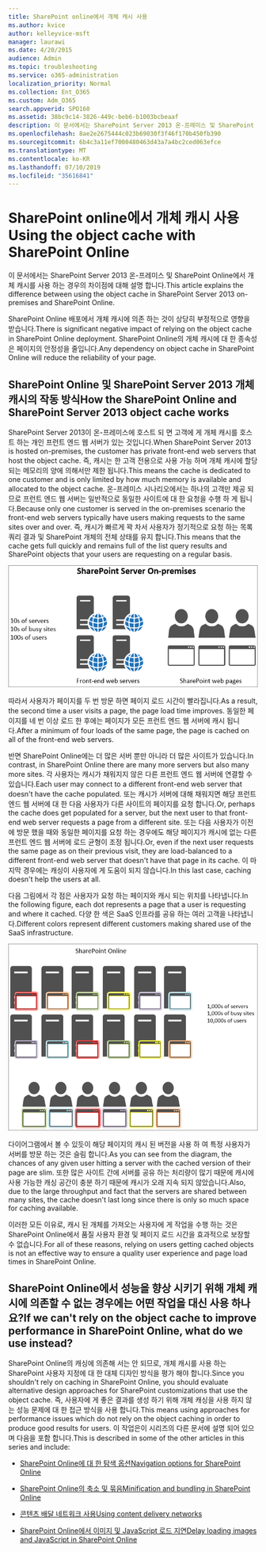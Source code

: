 ```yaml
---
title: SharePoint online에서 개체 캐시 사용
ms.author: kvice
author: kelleyvice-msft
manager: laurawi
ms.date: 4/20/2015
audience: Admin
ms.topic: troubleshooting
ms.service: o365-administration
localization_priority: Normal
ms.collection: Ent_O365
ms.custom: Adm_O365
search.appverid: SPO160
ms.assetid: 38bc9c14-3826-449c-beb6-b1003bcbeaaf
description: 이 문서에서는 SharePoint Server 2013 온-프레미스 및 SharePoint Online에서 개체 캐시를 사용 하는 경우의 차이점에 대해 설명 합니다.
ms.openlocfilehash: 8ae2e2675444c023b69030f3f46f170b450fb390
ms.sourcegitcommit: 6b4c3a11ef7000480463d43a7a4bc2ced063efce
ms.translationtype: MT
ms.contentlocale: ko-KR
ms.lasthandoff: 07/10/2019
ms.locfileid: "35616841"
---
```

# <a name="using-the-object-cache-with-sharepoint-online"></a><span data-ttu-id="28ec0-103">SharePoint online에서 개체 캐시 사용</span><span class="sxs-lookup"><span data-stu-id="28ec0-103">Using the object cache with SharePoint Online</span></span>

<span data-ttu-id="28ec0-104">이 문서에서는 SharePoint Server 2013 온-프레미스 및 SharePoint Online에서 개체 캐시를 사용 하는 경우의 차이점에 대해 설명 합니다.</span><span class="sxs-lookup"><span data-stu-id="28ec0-104">This article explains the difference between using the object cache in SharePoint Server 2013 on-premises and SharePoint Online.</span></span>
  
<span data-ttu-id="28ec0-105">SharePoint Online 배포에서 개체 캐시에 의존 하는 것이 상당히 부정적으로 영향을 받습니다.</span><span class="sxs-lookup"><span data-stu-id="28ec0-105">There is significant negative impact of relying on the object cache in SharePoint Online deployment.</span></span> <span data-ttu-id="28ec0-106">SharePoint Online의 개체 캐시에 대 한 종속성은 페이지의 안정성을 줄입니다.</span><span class="sxs-lookup"><span data-stu-id="28ec0-106">Any dependency on object cache in SharePoint Online will reduce the reliability of your page.</span></span> 
  
## <a name="how-the-sharepoint-online-and-sharepoint-server-2013-object-cache-works"></a><span data-ttu-id="28ec0-107">SharePoint Online 및 SharePoint Server 2013 개체 캐시의 작동 방식</span><span class="sxs-lookup"><span data-stu-id="28ec0-107">How the SharePoint Online and SharePoint Server 2013 object cache works</span></span>

<span data-ttu-id="28ec0-108">SharePoint Server 2013이 온-프레미스에 호스트 되 면 고객에 게 개체 캐시를 호스트 하는 개인 프런트 엔드 웹 서버가 있는 것입니다.</span><span class="sxs-lookup"><span data-stu-id="28ec0-108">When SharePoint Server 2013 is hosted on-premises, the customer has private front-end web servers that host the object cache.</span></span> <span data-ttu-id="28ec0-109">즉, 캐시는 한 고객 전용으로 사용 가능 하며 개체 캐시에 할당 되는 메모리의 양에 의해서만 제한 됩니다.</span><span class="sxs-lookup"><span data-stu-id="28ec0-109">This means the cache is dedicated to one customer and is only limited by how much memory is available and allocated to the object cache.</span></span> <span data-ttu-id="28ec0-110">온-프레미스 시나리오에서는 하나의 고객만 제공 되므로 프런트 엔드 웹 서버는 일반적으로 동일한 사이트에 대 한 요청을 수행 하 게 됩니다.</span><span class="sxs-lookup"><span data-stu-id="28ec0-110">Because only one customer is served in the on-premises scenario the front-end web servers typically have users making requests to the same sites over and over.</span></span> <span data-ttu-id="28ec0-111">즉, 캐시가 빠르게 꽉 차서 사용자가 정기적으로 요청 하는 목록 쿼리 결과 및 SharePoint 개체의 전체 상태를 유지 합니다.</span><span class="sxs-lookup"><span data-stu-id="28ec0-111">This means that the cache gets full quickly and remains full of the list query results and SharePoint objects that your users are requesting on a regular basis.</span></span>
  
![온-프레미스 프런트 엔드 웹 서버에 대한 트래픽 및 로드 표시](media/a0d38b36-4909-4abb-8d4e-4930814bb3de.png)
  
<span data-ttu-id="28ec0-113">따라서 사용자가 페이지를 두 번 방문 하면 페이지 로드 시간이 빨라집니다.</span><span class="sxs-lookup"><span data-stu-id="28ec0-113">As a result, the second time a user visits a page, the page load time improves.</span></span> <span data-ttu-id="28ec0-114">동일한 페이지를 네 번 이상 로드 한 후에는 페이지가 모든 프런트 엔드 웹 서버에 캐시 됩니다.</span><span class="sxs-lookup"><span data-stu-id="28ec0-114">After a minimum of four loads of the same page, the page is cached on all of the front-end web servers.</span></span>
  
<span data-ttu-id="28ec0-115">반면 SharePoint Online에는 더 많은 서버 뿐만 아니라 더 많은 사이트가 있습니다.</span><span class="sxs-lookup"><span data-stu-id="28ec0-115">In contrast, in SharePoint Online there are many more servers but also many more sites.</span></span> <span data-ttu-id="28ec0-116">각 사용자는 캐시가 채워지지 않은 다른 프런트 엔드 웹 서버에 연결할 수 있습니다.</span><span class="sxs-lookup"><span data-stu-id="28ec0-116">Each user may connect to a different front-end web server that doesn't have the cache populated.</span></span> <span data-ttu-id="28ec0-117">또는 캐시가 서버에 대해 채워지면 해당 프런트 엔드 웹 서버에 대 한 다음 사용자가 다른 사이트의 페이지를 요청 합니다.</span><span class="sxs-lookup"><span data-stu-id="28ec0-117">Or, perhaps the cache does get populated for a server, but the next user to that front-end web server requests a page from a different site.</span></span> <span data-ttu-id="28ec0-118">또는 다음 사용자가 이전에 방문 했을 때와 동일한 페이지를 요청 하는 경우에도 해당 페이지가 캐시에 없는 다른 프런트 엔드 웹 서버에 로드 균형이 조정 됩니다.</span><span class="sxs-lookup"><span data-stu-id="28ec0-118">Or, even if the next user requests the same page as on their previous visit, they are load-balanced to a different front-end web server that doesn't have that page in its cache.</span></span> <span data-ttu-id="28ec0-119">이 마지막 경우에는 캐싱이 사용자에 게 도움이 되지 않습니다.</span><span class="sxs-lookup"><span data-stu-id="28ec0-119">In this last case, caching doesn't help the users at all.</span></span>
  
<span data-ttu-id="28ec0-120">다음 그림에서 각 점은 사용자가 요청 하는 페이지와 캐시 되는 위치를 나타냅니다.</span><span class="sxs-lookup"><span data-stu-id="28ec0-120">In the following figure, each dot represents a page that a user is requesting and where it cached.</span></span> <span data-ttu-id="28ec0-121">다양 한 색은 SaaS 인프라를 공유 하는 여러 고객을 나타냅니다.</span><span class="sxs-lookup"><span data-stu-id="28ec0-121">Different colors represent different customers making shared use of the SaaS infrastructure.</span></span>
  
![SharePoint Online의 개체 캐시 결과 표시](media/25d04011-ef83-4cb7-9e04-a6ed490f63c3.png)
  
<span data-ttu-id="28ec0-123">다이어그램에서 볼 수 있듯이 해당 페이지의 캐시 된 버전을 사용 하 여 특정 사용자가 서버를 방문 하는 것은 슬림 합니다.</span><span class="sxs-lookup"><span data-stu-id="28ec0-123">As you can see from the diagram, the chances of any given user hitting a server with the cached version of their page are slim.</span></span> <span data-ttu-id="28ec0-124">또한 많은 사이트 간에 서버를 공유 하는 처리량이 많기 때문에 캐시에 사용 가능한 캐싱 공간이 충분 하기 때문에 캐시가 오래 지속 되지 않았습니다.</span><span class="sxs-lookup"><span data-stu-id="28ec0-124">Also, due to the large throughput and fact that the servers are shared between many sites, the cache doesn't last long since there is only so much space for caching available.</span></span>
  
<span data-ttu-id="28ec0-125">이러한 모든 이유로, 캐시 된 개체를 가져오는 사용자에 게 작업을 수행 하는 것은 SharePoint Online에서 품질 사용자 환경 및 페이지 로드 시간을 효과적으로 보장할 수 없습니다.</span><span class="sxs-lookup"><span data-stu-id="28ec0-125">For all of these reasons, relying on users getting cached objects is not an effective way to ensure a quality user experience and page load times in SharePoint Online.</span></span>
  
## <a name="if-we-cant-rely-on-the-object-cache-to-improve-performance-in-sharepoint-online-what-do-we-use-instead"></a><span data-ttu-id="28ec0-126">SharePoint Online에서 성능을 향상 시키기 위해 개체 캐시에 의존할 수 없는 경우에는 어떤 작업을 대신 사용 하나요?</span><span class="sxs-lookup"><span data-stu-id="28ec0-126">If we can't rely on the object cache to improve performance in SharePoint Online, what do we use instead?</span></span>

<span data-ttu-id="28ec0-127">SharePoint Online의 캐싱에 의존해 서는 안 되므로, 개체 캐시를 사용 하는 SharePoint 사용자 지정에 대 한 대체 디자인 방식을 평가 해야 합니다.</span><span class="sxs-lookup"><span data-stu-id="28ec0-127">Since you shouldn't rely on caching in SharePoint Online, you should evaluate alternative design approaches for SharePoint customizations that use the object cache.</span></span> <span data-ttu-id="28ec0-128">즉, 사용자에 게 좋은 결과를 생성 하기 위해 개체 캐싱을 사용 하지 않는 성능 문제에 대 한 접근 방식을 사용 합니다.</span><span class="sxs-lookup"><span data-stu-id="28ec0-128">This means using approaches for performance issues which do not rely on the object caching in order to produce good results for users.</span></span> <span data-ttu-id="28ec0-129">이 작업은이 시리즈의 다른 문서에 설명 되어 있으며 다음을 포함 합니다.</span><span class="sxs-lookup"><span data-stu-id="28ec0-129">This is described in some of the other articles in this series and include:</span></span>
  
- [<span data-ttu-id="28ec0-130">SharePoint Online에 대 한 탐색 옵션</span><span class="sxs-lookup"><span data-stu-id="28ec0-130">Navigation options for SharePoint Online</span></span>](navigation-options-for-sharepoint-online.md)
    
- [<span data-ttu-id="28ec0-131">SharePoint Online의 축소 및 묶음</span><span class="sxs-lookup"><span data-stu-id="28ec0-131">Minification and bundling in SharePoint Online</span></span>](minification-and-bundling-in-sharepoint-online.md)
    
- [<span data-ttu-id="28ec0-132">콘텐츠 배달 네트워크 사용</span><span class="sxs-lookup"><span data-stu-id="28ec0-132">Using content delivery networks</span></span>](using-content-delivery-networks-with-sharepoint-online.md)
    
- [<span data-ttu-id="28ec0-133">SharePoint Online에서 이미지 및 JavaScript 로드 지연</span><span class="sxs-lookup"><span data-stu-id="28ec0-133">Delay loading images and JavaScript in SharePoint Online</span></span>](delay-loading-images-and-javascript-in-sharepoint-online.md)
    

